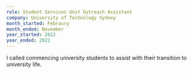 ```yaml
---
role: Student Services Unit Outreach Assistant
company: University of Technology Sydney
month_started: Febraury
month_ended: November
year_started: 2022
year_ended: 2022
---
```


I called commencing university students to assist with their transition to university life. 
